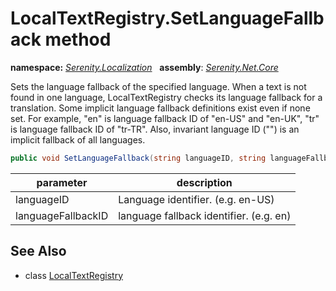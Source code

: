 # LocalTextRegistry.SetLanguageFallback method
**namespace:** *[Serenity.Localization](../../README.md#serenity.localization-namespace)*   **assembly**: *[Serenity.Net.Core](../../README.md)*

Sets the language fallback of the specified language. When a text is not found in one language, LocalTextRegistry checks its language fallback for a translation. Some implicit language fallback definitions exist even if none set. For example, "en" is language fallback ID of "en-US" and "en-UK", "tr" is language fallback ID of "tr-TR". Also, invariant language ID ("") is an implicit fallback of all languages.

```csharp
public void SetLanguageFallback(string languageID, string languageFallbackID)
```

| parameter | description |
| --- | --- |
| languageID | Language identifier. (e.g. en-US) |
| languageFallbackID | language fallback identifier. (e.g. en) |

## See Also

* class [LocalTextRegistry](../LocalTextRegistry.md)